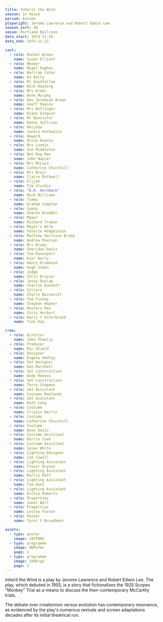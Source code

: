```yaml
---
title: Inherit the Wind
season: In House
period: Autumn
playwright: Jerome Lawrence and Robert Edwin Lee
season_sort: 30
venue: Portland Ballroom
date_start: 1974-11-20
date_end: 1974-11-22

cast:
  - role: Rachel Brown
    name: Susan Elliott
  - role: Meeker
    name: Nigel Hughes
  - role: Bertram Cates
    name: Ed Nally
  - role: Mr Goodfellow
    name: Nick Downing
  - role: Mrs Krebs
    name: Anne Murphy
  - role: Rev Jeremiah Brown
    name: Geoff Rayson
  - role: Mrs Bollinger
    name: Diane Gregson
  - role: Mr Bannister
    name: Danny Sullivan
  - role: Melinda
    name: Jackie Huthwaite
  - role: Howard
    name: Alvin Downie
  - role: Mrs Loomis
    name: Sue Middleton
  - role: Hot Dog Man
    name: John Napier
  - role: Mrs McLain
    name: Catherine Churchill
  - role: Mrs Blair
    name: Claire Rothwell
  - role: Elijah
    name: Tim Sluckin
  - role: "E.K. Hornbeck"
    name: Nick Williams
  - role: Timmy
    name: Graham Compton
  - role: Sunny
    name: Sharon Broddel
  - role: Mayor
    name: Richard Truman
  - role: Mayor's Wife
    name: Valerie Hodgkinson
  - role: Matthew Harrison Brady
    name: Andrew Pearson
  - role: Mrs Brady
    name: Sheridan Davis
  - role: Tom Davenport
    name: Kier Barry
  - role: Henry Drummond
    name: Hugh Simon
  - role: Judge
    name: Chris Brazier
  - role: Jesse Dunlap
    name: Charlie Dunnett
  - role: Sillers
    name: Charle Barnecutt
  - role: Ted Finney
    name: Stephen Hopker
  - role: Reuters Man
    name: Chris Herbert
  - role: Harry Y Esterbrook
    name: Tino Kay

crew:
  - role: Director
    name: John Thewlis
  - role: Producer
    name: Ric Shield
  - role: Designer
    name: Eugene Hedley
  - role: Set Designer
    name: Ken Marshall
  - role: Set Construction
    name: Andy Reeves
  - role: Set Construction
    name: Terry Chapman
  - role: Set Assistant
    name: Ceinwen Rowlands
  - role: Set Assistant
    name: Ruth Long
  - role: Costume
    name: Crispin Harris
  - role: Costume
    name: Catherine Churchill
  - role: Costume 
    name: Anne Davis
  - role: Costume Assistant
    name: Dorrie Cook
  - role: Costume Assistant
    name: Susan White
  - role: Lighting Designer
    name: Jim Cowell
  - role: Lighting Assistant
    name: Trevor Dryson
  - role: Lighting Assistant
    name: Martin Roff
  - role: Lighting Assistant
    name: Tim Hunt
  - role: Lighting Assistant
    name: Archie Roberts
  - role: Properties
    name: Janet Bell
  - role: Properties
    name: Lesley Foxton
  - role: Poster
    name: Tyrel S Broadbent

assets:
  - type: poster
    image: cN7P8RG
  - type: programme
    image: NWPwfmc
    page: 1
  - type: programme
    image: 3XHkrg4
    page: 2
---
```


Inherit the Wind is a play by Jerome Lawrence and Robert Edwin Lee. The play, which debuted in 1955, is a story that fictionalizes the 1925 Scopes "Monkey" Trial as a means to discuss the then-contemporary McCarthy trials.

The debate over creationism versus evolution has contemporary resonance, as evidenced by the play's numerous revivals and screen adaptations decades after its initial theatrical run.
